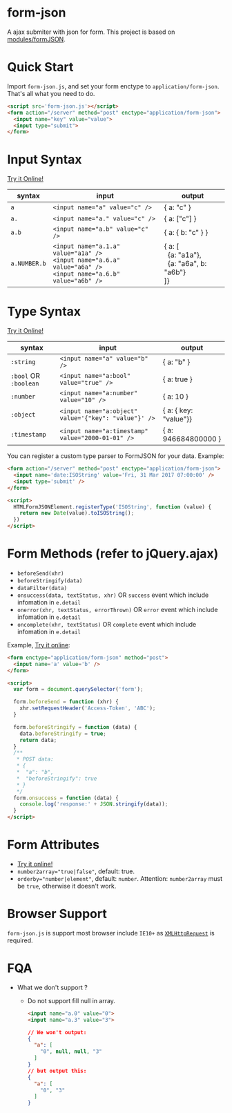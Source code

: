 # form-json
A ajax submiter with json for form. This project is based on [modules/formJSON](https://github.com/zhoukekestar/modules/tree/master/src/formJSON).

# Quick Start
Import `form-json.js`, and set your form enctype to `application/form-json`. That's all what you need to do.
```html
<script src='form-json.js'></script>
<form action="/server" method="post" enctype="application/form-json">
  <input name="key" value="value">
  <input type="submit">
</form>
```

# Input Syntax
[Try it Online!](https://zhoukekestar.github.io/form-json/public/input-syntax.html)

| syntax | input | output |
| -- | -- | -- |
| `a` | `<input name="a" value="c" />` | { a: "c" } |
| `a.` | `<input name="a." value="c" />` | { a: ["c"] } |
| `a.b` | `<input name="a.b" value="c" />` | { a: { b: "c" } } |
| `a.NUMBER.b` | `<input name="a.1.a" value="a1a" />` <br> `<input name="a.6.a" value="a6a" />` <br> `<input name="a.6.b" value="a6b" />` | { a: [<br>&nbsp;&nbsp;{a: "a1a"},<br>&nbsp;&nbsp;{a: "a6a", b: "a6b"}<br>]} |

# Type Syntax
[Try it Online!](https://zhoukekestar.github.io/form-json/public/type-syntax.html)

| syntax | input | output |
| -- | -- | -- |
| `:string` | `<input name="a" value="b" />` | { a: "b" } |
| `:bool` OR `:boolean` | `<input name="a:bool" value="true" />` | { a: true } |
| `:number` | `<input name="a:number" value="10" />` | { a: 10 } |
| `:object` | `<input name="a:object" value='{"key": "value"}' />` | { a: { key: "value"}} |
| `:timestamp` | `<input name="a:timestamp" value="2000-01-01" />` | { a: 946684800000 } |

You can register a custom type parser to FormJSON for your data. Example:

```html
<form action="/server" method="post" enctype="application/form-json">
  <input name='date:ISOString' value='Fri, 31 Mar 2017 07:00:00' />
  <input type='submit' />
</form>

<script>
  HTMLFormJSONElement.registerType('ISOString', function (value) {
    return new Date(value).toISOString();
  })
</script>
```

# Form Methods (refer to jQuery.ajax)
* `beforeSend(xhr)`
* `beforeStringify(data)`
* `dataFilter(data)`
* `onsuccess(data, textStatus, xhr)` OR `success` event which include infomation in `e.detail`
* `onerror(xhr, textStatus, errorThrown)` OR `error` event which include infomation in `e.detail`
* `oncomplete(xhr, textStatus)` OR `complete` event which include infomation in `e.detail`

Example, [Try it online](https://zhoukekestar.github.io/form-json/public/methods.html):
```html
<form enctype="application/form-json" method="post">
  <input name='a' value='b' />
</form>

<script>
  var form = document.querySelector('form');

  form.beforeSend = function (xhr) {
    xhr.setRequestHeader('Access-Token', 'ABC');
  }

  form.beforeStringify = function (data) {
    data.beforeStringify = true;
    return data;
  }
  /**
   * POST data:
   * {
   *  "a": "b",
   *  "beforeStringify": true
   * }
   */
  form.onsuccess = function (data) {
    console.log('response:' + JSON.stringify(data));
  }
</script>
```

# Form Attributes
* [Try it online!](https://zhoukekestar.github.io/form-json/public/attributes.html)
* `number2array="true|false"`, default: true.
* `orderby="number|element"`, default: `number`. Attention: `number2array` must be `true`, otherwise it doesn't work.


# Browser Support
`form-json.js` is support most browser include `IE10+` as [`XMLHttpRequest`](http://caniuse.com/#feat=xhr2) is required.


# FQA
* What we don't support ?
  * Do not support fill null in array.
    ```html
    <input name="a.0" value="0">
    <input name="a.3" value="3">
    ```

    ```json
    // We won't output:
    {
      "a": [
        "0", null, null, "3"
      ]
    }
    // but output this:
    {
      "a": [
        "0", "3"
      ]
    }
    ```
